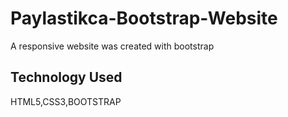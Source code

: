 <h1>Paylastikca-Bootstrap-Website</h2>

A responsive website was created with bootstrap

<h2>Technology Used</h2>

HTML5,CSS3,BOOTSTRAP